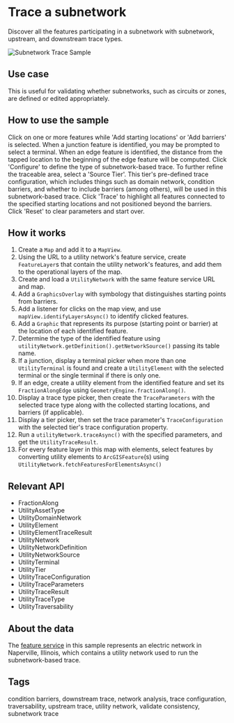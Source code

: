 # Trace a subnetwork

Discover all the features participating in a subnetwork with subnetwork, upstream, and downstream trace types.

![Subnetwork Trace Sample](SubnetworkTrace.png)

## Use case

This is useful for validating whether subnetworks, such as circuits or zones, are defined or edited appropriately. 

## How to use the sample

Click on one or more features while 'Add starting locations' or 'Add barriers' is selected. When a junction feature is identified, you may be prompted to select a terminal. When an edge feature is identified, the distance from the tapped location to the beginning of the edge feature will be computed. Click 'Configure' to define the type of subnetwork-based trace. To further refine the traceable area, select a 'Source Tier'. This tier's pre-defined trace configuration, which includes things such as domain network, condition barriers, and whether to include barriers (among others), will be used in this subnetwork-based trace. Click 'Trace' to highlight all features connected to the specified starting locations and not positioned beyond the barriers. Click 'Reset' to clear parameters and start over.

## How it works

1. Create a `Map` and add it to a `MapView`.
2. Using the URL to a utility network's feature service, create `FeatureLayer`s that contain the utility network's features, and add them to the operational layers of the map.
3. Create and load a `UtilityNetwork` with the same feature service URL and map.
4. Add a `GraphicsOverlay` with symbology that distinguishes starting points from barriers.
5. Add a listener for clicks on the map view, and use `mapView.identifyLayersAsync()` to identify clicked features.
6. Add a `Graphic` that represents its purpose (starting point or barrier) at the location of each identified feature.
7. Determine the type of the identified feature using `utilityNetwork.getDefinition().getNetworkSource()` passing its table name.
8. If a junction, display a terminal picker when more than one `UtilityTerminal` is found and create a `UtilityElement` with the selected terminal or the single terminal if there is only one.
9. If an edge, create a utility element from the identified feature and set its `FractionAlongEdge` using `GeometryEngine.fractionAlong()`.
10. Display a trace type picker, then create the `TraceParameters` with the selected trace type along with the collected starting locations, and barriers (if applicable).
11. Display a tier picker, then set the trace parameter's `TraceConfiguration` with the selected tier's trace configuration property.
12. Run a `utilityNetwork.traceAsync()` with the specified parameters, and get the `UtilityTraceResult`.
13. For every feature layer in this map with elements, select features by converting utility elements to `ArcGISFeature`(s) using `UtilityNetwork.fetchFeaturesForElementsAsync()`

## Relevant API

* FractionAlong
* UtilityAssetType
* UtilityDomainNetwork
* UtilityElement
* UtilityElementTraceResult
* UtilityNetwork
* UtilityNetworkDefinition
* UtilityNetworkSource
* UtilityTerminal
* UtilityTier
* UtilityTraceConfiguration
* UtilityTraceParameters
* UtilityTraceResult
* UtilityTraceType
* UtilityTraversability

## About the data

The [feature service](https://sampleserver7.arcgisonline.com/arcgis/rest/services/UtilityNetwork/NapervilleElectric/FeatureServer) in this sample represents an electric network in Naperville, Illinois, which contains a utility network used to run the subnetwork-based trace.

## Tags

condition barriers, downstream trace, network analysis, trace configuration, traversability, upstream trace, utility network, validate consistency, subnetwork trace
